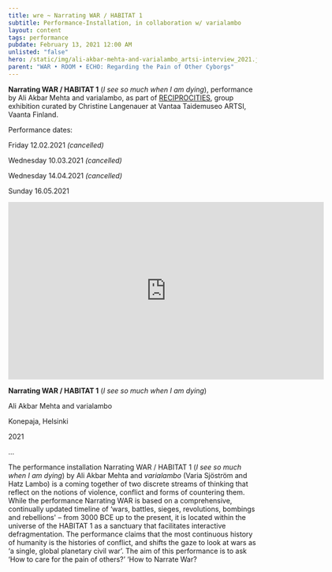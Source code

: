 ```yaml
---
title: wre ~ Narrating WAR / HABITAT 1
subtitle: Performance-Installation, in collaboration w/ varialambo
layout: content
tags: performance
pubdate: February 13, 2021 12:00 AM
unlisted: "false"
hero: /static/img/ali-akbar-mehta-and-varialambo_artsi-interview_2021.jpg
parent: "WAR • ROOM • ECHO: Regarding the Pain of Other Cyborgs"
---
```

**Narrating WAR / HABITAT 1** (*I see so much when I am dying*), performance by Ali Akbar Mehta and varialambo, as part of [RECIPROCITIES](https://aliakbarmehta.com/content/war-room-echo-regarding-the-pain-of-other-cyborgs#narrating-war-vantaan-taidemuseo-artsi), group exhibition curated by Christine Langenauer at Vantaa Taidemuseo ARTSI, Vaanta Finland. 

Performance dates:

Friday 12.02.2021 *(cancelled)*

Wednesday 10.03.2021 *(cancelled)*

Wednesday 14.04.2021 *(cancelled)*

Sunday 16.05.2021

 



<iframe title="vimeo-player" src="https://player.vimeo.com/video/527000966" width="640" height="360" frameborder="0" allowfullscreen></iframe>

**Narrating WAR / HABITAT 1** (*I see so much when I am dying*)

Ali Akbar Mehta and varialambo

Konepaja, Helsinki

2021

...

The performance installation Narrating WAR / HABITAT 1 (*I see so much when I am dying*) by Ali Akbar Mehta and *varialambo* (Varia Sjöström and Hatz Lambo) is a coming together of two discrete streams of thinking that reflect on the notions of violence, conflict and forms of countering them. While the performance Narrating WAR is based on a comprehensive, continually updated timeline of ‘wars, battles, sieges, revolutions, bombings and rebellions' – from 3000 BCE up to the present, it is located within the universe of the HABITAT 1 as a sanctuary that facilitates interactive defragmentation. The performance claims that the most continuous history of humanity is the histories of conflict, and shifts the gaze to look at wars as ‘a single, global planetary civil war’. The aim of this performance is to ask ‘How to care for the pain of others?’ ‘How to Narrate War?